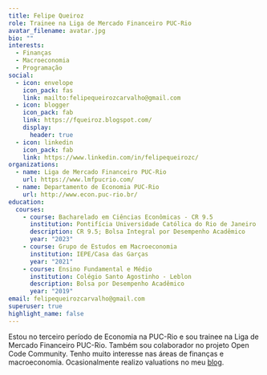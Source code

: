 ```yaml
---
title: Felipe Queiroz
role: Trainee na Liga de Mercado Financeiro PUC-Rio
avatar_filename: avatar.jpg
bio: ""
interests:
  - Finanças
  - Macroeconomia
  - Programação
social:
  - icon: envelope
    icon_pack: fas
    link: mailto:felipequeirozcarvalho@gmail.com
  - icon: blogger
    icon_pack: fab
    link: https://fqueiroz.blogspot.com/
    display:
      header: true
  - icon: linkedin
    icon_pack: fab
    link: https://www.linkedin.com/in/felipequeirozc/
organizations:
  - name: Liga de Mercado Financeiro PUC-Rio
    url: https://www.lmfpucrio.com/
  - name: Departamento de Economia PUC-Rio
    url: http://www.econ.puc-rio.br/
education:
  courses:
    - course: Bacharelado em Ciências Econômicas - CR 9.5
      institution: Pontifícia Universidade Católica do Rio de Janeiro
      description: CR 9.5; Bolsa Integral por Desempenho Acadêmico
      year: "2023"
    - course: Grupo de Estudos em Macroeconomia
      institution: IEPE/Casa das Garças
      year: "2021"
    - course: Ensino Fundamental e Médio
      institution: Colégio Santo Agostinho - Leblon
      description: Bolsa por Desempenho Acadêmico
      year: "2019"
email: felipequeirozcarvalho@gmail.com
superuser: true
highlight_name: false
---
```

Estou no terceiro período de Economia na PUC-Rio e sou trainee na Liga de Mercado Financeiro PUC-Rio. Também sou colaborador no projeto Open Code Community. Tenho muito interesse nas áreas de finanças e macroeconomia. Ocasionalmente realizo valuations no meu [blog](https://fqueiroz.blogspot.com/). 